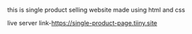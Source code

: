 this is single product selling website made using html and css

live server link-https://single-product-page.tiiny.site
